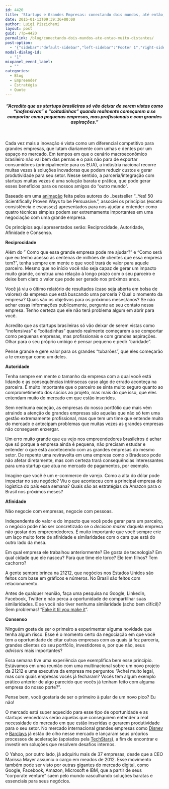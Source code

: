```yaml
---
id: 4420
title: 'Startups e Grandes Empresas: conectando dois mundos, até então, muito distantes'
date: 2015-01-13T09:39:36+00:00
author: Luigi Pizzichemi
layout: post
guid: /?p=4420
permalink: /blog/conectando-dois-mundos-ate-entao-muito-distantes/
post-option:
  - '{"sidebar":"default-sidebar","left-sidebar":"Footer 1","right-sidebar":"Footer 1","page-title":"","page-caption":""}'
modal-dialog-id:
  - "1"
mixpanel_event_label:
  - ""
categories:
  - Blog
  - Empreender
  - Estratégia
  - Quote
---
```

<h4 style="text-align: center;">
  <em>&#8220;Acredito que as startups brasileiras só vão deixar de serem vistas como &#8220;inofensivas&#8221; e &#8220;coitadinhas&#8221; quando realmente começarem a se comportar como pequenas empresas, mas profissionais e com grandes aspirações.&#8221;</em>
</h4>

&nbsp;

Cada vez mais a inovação é vista como um diferencial competitivo para grandes empresas, que lutam diariamente com unhas e dentes por um espaço no mercado. Em tempos em que o cenário macroeconômico brasileiro não vai bem das pernas e o país não para de exportar consumidores (principalmente para os EUA), a indústria nacional recorre muitas vezes à soluções inovadoras que podem reduzir custos e gerar produtividade para seu setor. Nesse sentido, a parceria/integração com startups muitas vezes é uma solução barata e prática, que pode gerar esses benefícios para os nossos amigos do &#8220;outro mundo&#8221;.

Baseado em uma <a href="https://www.youtube.com/watch?v=cFdCzN7RYbw#t=412" target="_blank">animação</a> feita pelos autores do _bestseller &#8220;_Yes! 50 Scientifically Proven Ways to be Persuasive.&#8221;, associei os princípios (exceto consistência e escassez) apresentados para nos ajudar a entender como quatro técnicas simples podem ser extremamente importantes em uma negociação com uma grande empresa.

Os princípios aqui apresentados serão: Reciprocidade, Autoridade, Afinidade e Consenso.

****Reciprocidade****

Além do &#8221; Como que essa grande empresa pode me ajudar?&#8221; e &#8220;Como será que eu tenho acesso às centenas de milhões de clientes que essa empresa tem?&#8221;, tenha sempre em mente o que você trará de valor para aquele parceiro. Mesmo que no início você não seja capaz de gerar um impacto muito grande, construa uma relação à longo prazo com o seu parceiro e deixe bem claro o valor que pode ser gerado nos próximos anos.

Você já viu o último relatório de resultados (caso seja aberta em bolsa de valores) da empresa que está buscando uma parceria ? Qual o momento da empresa? Quais são os objetivos para os próximos meses/anos? Se não achar essas informações publicamente, pergunte ao seu contato nessa empresa. Tenho certeza que ele não terá problema algum em abrir para você.

Acredito que as startups brasileiras só vão deixar de serem vistas como &#8220;inofensivas&#8221; e &#8220;coitadinhas&#8221; quando realmente começarem a se comportar como pequenas empresas, mas profissionais e com grandes aspirações. Olhar para o seu próprio umbigo é pensar pequeno e pedir &#8220;caridade&#8221;.

Pense grande e gere valor para os grandes &#8220;tubarões&#8221;, que eles começarão a te enxergar como um deles.

**Autoridade**

Tenha sempre em mente o tamanho da empresa com a qual você está lidando e as consequências intrínsecas caso algo de errado aconteça na parceira. É muito importante que o parceiro se sinta muito seguro quanto ao comprometimento dos sócios ao projeto, mas mais do que isso, que eles entendam muito do mercado em que estão inseridos.

Sem nenhuma exceção, as empresas do nosso portfólio que mais vêm atraindo a atenção de grandes empresas são aquelas que não só tem uma gestão extremamente profissional, mas que tem um time que entende muito do mercado e antecipam problemas que muitas vezes as grandes empresas não conseguem enxergar.

Um erro muito grande que eu vejo nos empreendedores brasileiros é achar que só porque a empresa ainda é pequena, não precisam estudar e entender o que está acontecendo com as grandes empresas do mesmo setor. De repente uma reviravolta em uma empresa como o Bradesco pode não afetar diretamente, mas com certeza trará consequências interessantes para uma startup que atua no mercado de pagamentos, por exemplo.

Imagine que você é um e-commerce de varejo. Como a alta do dólar pode impactar no seu negócio? Viu o que aconteceu com a principal empresa de logística do país essa semana? Quais são as estratégias da Amazon para o Brasil nos próximos meses?

**Afinidade**

Não negocie com empresas, negocie com pessoas.

Independente do valor e do impacto que você pode gerar para um parceiro, o negócio pode não ser concretizado se o _decision maker_ daquela empresa não gostar dos empreendedores. É muito importante que você sempre crie um laço muito forte de afinidade e similaridades com o cara que está do outro lado da mesa.

Em qual empresa ele trabalhou anteriormente? Ele gosta de tecnologia? Em qual cidade que ele nasceu? Para que time ele torce? Ele tem filhos? Tem cachorro?

A gente sempre brinca na 21212, que negócios nos Estados Unidos são feitos com base em gráficos e números. No Brasil são feitos com relacionamento.

Antes de qualquer reunião, faça uma pesquisa no Google, Linkedin, Facebook, Twitter e não perca a oportunidade de compartilhar suas similaridades. E se você não tiver nenhuma similaridade (acho bem difícil)? Sem problemas! &#8220;<a href="http://www.ted.com/talks/amy_cuddy_your_body_language_shapes_who_you_are" target="_blank">Fake it til you make it</a>&#8220;.

**Consenso**

Ninguém gosta de ser o primeiro a experimentar alguma novidade que tenha algum risco. Esse é o momento certo da negociação em que você tem a oportunidade de citar outras empresas com as quais já fez parceria, grandes clientes do seu portfólio, investidores e, por que não, seus _advisors_ mais importantes?

Essa semana tive uma experiência que exemplifica bem esse princípio. Estávamos em uma reunião com uma multinacional sobre um novo projeto da 21212 e uma executiva da empresa me perguntou &#8220;Achei muito legal, mas com quais empresas vocês já fecharam? Vocês tem algum exemplo prático anterior de algo parecido que vocês já tenham feito com alguma empresa do nosso porte?&#8221;.

Pense bem, você gostaria de ser o primeiro à pular de um novo pico? Eu não!

O mercado está super aquecido para esse tipo de oportunidade e as startups vencedoras serão aquelas que conseguirem entender a real necessidade do mercado em que estão inseridas e gerarem produtividade para o seu setor. No mercado internacional grandes empresas como <a href="http://disneyaccelerator.com/" target="_blank">Disney</a> e <a href="http://www.barclaysaccelerator.com/" target="_blank">Barclays</a> já estão de olho nesse mercado e lançaram seus próprios processos de aceleração (apoiados pela <a href="http://www.techstars.com/" target="_blank">TechStars</a>), a fim de encontrar e investir em soluções que resolvem desafios internos.

O Yahoo, por outro lado, já adquiriu mais de 37 empresas, desde que a CEO Marissa Mayer assumiu o cargo em meados de 2012. Esse movimento também pode ser visto por outras gigantes do mercado digital, como Google, Facebook, Amazon, Microsoft e IBM, que a partir de seus &#8220;corporate venture&#8221; saem pelo mundo vasculhando soluções baratas e essenciais para seus negócios.

&nbsp;

&nbsp;

&nbsp;